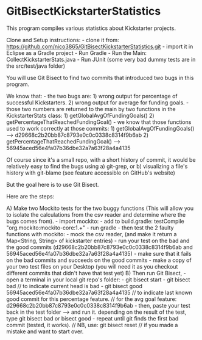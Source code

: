 # GitBisectKickstarterStatistics

This program compiles various statistics about Kickstarter projects.

Clone and Setup instructions:
	- clone it from: https://github.com/nico3865/GitBisectKickstarterStatistics.git
	- import it in Eclipse as a Gradle project
	- Run Gradle 
	- Run the Main: CollectKickstarterStats.java
	- Run JUnit (some very bad dummy tests are in the src/test/java folder) 

You will use Git Bisect to find two commits that introduced two bugs in this program.

We know that:
	- the two bugs are: 
		1) wrong output for percentage of successful Kickstarters.
		2) wrong output for average for funding goals.
	- those two numbers are returned to the main by two functions in the KickstarterStats class: 
		1) getGlobalAvgOfFundingGoals()
		2) getPercentageThatReachedFundingGoal() 
	- we know that those functions used to work correctly at those commits:
		1) getGlobalAvgOfFundingGoals() --> d29668c2b20bb87c8793e0c0c0338c8314f9b6ab
		2) getPercentageThatReachedFundingGoal() --> 56945aced56e4fa07b36dbe32a7a63f28a4a4135
 
Of course since it's a small repo, with a short history of commit, it would be relatively easy to find the bugs using 
	a) git-grep, or 
	b) visualizing a file's history with git-blame (see feature accessible on GitHub's website)

But the goal here is to use Git Bisect.

Here are the steps:
 
A) Make two Mockito tests for the two buggy functions (This will allow you to isolate the calculations from the csv reader and determine where the bugs comes from). 
	- import mockito:
		- add to build.gradle: testCompile "org.mockito:mockito-core:1.+"
		- run gradle
	- then test the 2 faulty functions with mockito:
		- mock the csv reader, (and make it return a Map<String, String> of kickstarter entries)
		- run your test on the bad and the good commits (d29668c2b20bb87c8793e0c0c0338c8314f9b6ab and 56945aced56e4fa07b36dbe32a7a63f28a4a4135)
			- make sure that it fails on the bad commits and succeeds on the good commits
		- make a copy of your two test files on your Desktop (you will need it as you checkout different commits that didn't have that test yet)
B) Then run Git Bisect, 
	- open a terminal in your local git repo's folder:
	- git bisect start
	- git bisect bad // to indicate current head is bad
	- git bisect good 56945aced56e4fa07b36dbe32a7a63f28a4a4135 // to indicate last known good commit for this percentage feature. // for the avg goal feature: d29668c2b20bb87c8793e0c0c0338c8314f9b6ab
	- then, paste your test back in the test folder --> and run it. depending on the result of the test, type git bisect bad or bisect good
	- repeat until git finds the first bad commit (tested, it works).
	// NB, use: git bisect reset // if you made a mistake and want to start over.
